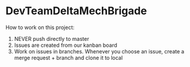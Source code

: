 # DevTeamDeltaMechBrigade

How to work on this project:
1. NEVER push directly to master
2. Issues are created from our kanban board
3. Work on issues in branches. Whenever you choose an issue, create a merge request + branch and clone it to local

